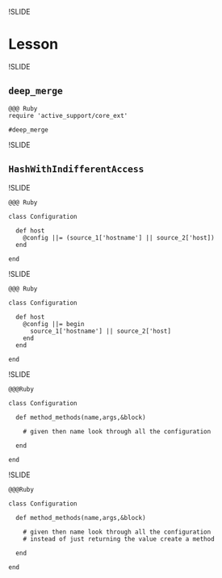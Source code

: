 !SLIDE

# Lesson

!SLIDE

## `deep_merge`

    @@@ Ruby
    require 'active_support/core_ext'
    
    #deep_merge
    
!SLIDE

## `HashWithIndifferentAccess`

!SLIDE

    @@@ Ruby
    
    class Configuration
    
      def host
        @config ||= (source_1['hostname'] || source_2['host])
      end
      
    end
    
!SLIDE

    @@@ Ruby

    class Configuration

      def host
        @config ||= begin
          source_1['hostname'] || source_2['host]
        end
      end
  
    end
    
!SLIDE


    @@@Ruby
    
    class Configuration
    
      def method_methods(name,args,&block)
        
        # given then name look through all the configuration
        
      end
    
    end
    
    
!SLIDE

    @@@Ruby

    class Configuration

      def method_methods(name,args,&block)
    
        # given then name look through all the configuration
        # instead of just returning the value create a method
    
      end

    end
